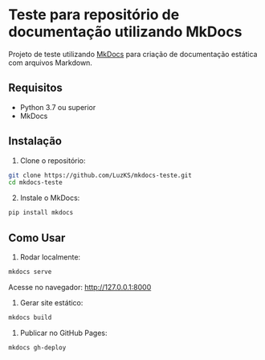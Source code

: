# Teste para repositório de documentação utilizando MkDocs

Projeto de teste utilizando [MkDocs](https://www.mkdocs.org/) para criação de documentação estática com arquivos Markdown.

## Requisitos

- Python 3.7 ou superior
- MkDocs

## Instalação

1. Clone o repositório:

```bash
git clone https://github.com/LuzKS/mkdocs-teste.git
cd mkdocs-teste
```
2. Instale o MkDocs:

```bash
pip install mkdocs
```
## Como Usar

1. Rodar localmente:

```bash
mkdocs serve
```
Acesse no navegador: http://127.0.0.1:8000

1. Gerar site estático:

```bash
mkdocs build
```

1. Publicar no GitHub Pages:

```bash
mkdocs gh-deploy
```
